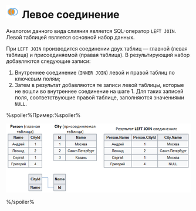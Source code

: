 # ![Левое соединение](../../../media/app/processors/transformation/joins-09.svg) Левое соединение

Аналогом данного вида слияния является SQL-оператор `LEFT JOIN`. Левой таблицей является основной набор данных.

При `LEFT JOIN` производится соединении двух таблиц — главной (левая таблица) и присоединяемой (правая таблица). В результирующий набор добавляются следующие записи:

 1. Внутреннее соединение (`INNER JOIN`) левой и правой таблиц по ключевым полям;
 2. Затем в результат добавляются те записи левой таблицы, которые не вошли во внутреннее соединение на шаге 1. Для таких записей поля, соответствующие правой таблице, заполняются значениями `NULL`.

%spoiler%Пример:%spoiler%

![Пример](./left-1.png)

%/spoiler%